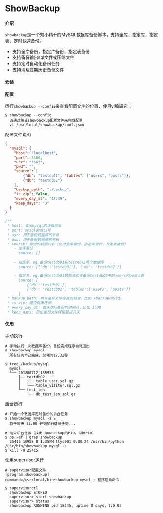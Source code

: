 # ShowBackup

#### 介绍
`showbackup`是一个短小精干的MySQL数据库备份脚本，支持全库，指定库，指定表，定时快速备份。
- 支持全库备份，指定库备份，指定表备份
- 支持备份输出sql文件或压缩文件
- 支持定时自动化备份任务
- 支持清理过期历史备份文件


#### 安装

#### 配置
运行`showbackup --config`来查看配置文件的位置，使用vi编辑它：
```shell
$ showbackup --config
  请通过编辑showbackup配置文件来完成配置
  vi /usr/local/showbackup/conf.json
```
配置文件说明
```json
{
  "mysql": {
    "host": "localhost",
    "port": 3306,
    "usr": "root",
    "pwd": "",
    "source": [
        {"db": "testdb01", "tables": ["users", "posts"]},
        {"db": "testdb02"}
    ],
    "backup_path": "./backup",
    "is_zip": false,
    "every_day_at": "17:49",
    "keep_days": "3"
  }
}
```
```javascript
/**
 * host: 表示mysql的连接地址
 * port: mysql的端口号
 * usr: 用于备份数据库的账号
 * pwd: 用于备份数据库的密码
 * source: 备份的数据内容（支持全库备份，指定库备份，指定表备份）
    - 全库备份
      source: []
 
    - 指定库，eg.备份testdb01和testdb02两个数据库
      source: [{'db':'testdb01'}, {'db': 'testdb02'}] 

    - 指定表，eg.备份testdb01数据库和仅备份testdb02中的users和posts表
      source: [
          {'db':'testdb01'}, 
          {'db': 'testdb02', 'tables':['users', 'posts']}
      ]
 * backup_path: 填写备份文件存放的目录，比如 /backup/mysql
 * is_zip: 是否启用压缩
 * every_day_at: 每天执行备份的时间点，比如 3:00
 * keep_days: 历史备份文件保留最近几天
```

#### 使用
手动执行
```shell script
# 手动执行一次数据库备份，备份完成程序自动退出
$ showbackup mysql
  所有任务均已完成，总耗时12.32秒

$ tree /backup/mysql
  mysql
  └── 201800712_135955
      ├── testdb02
      │   ├── table_user.sql.gz
      │   └── table_visitor.sql.gz
      └── test_len
          └── db_test_len.sql.gz 

```

后台运行
```shell script
# 开始一个数据库定时备份的后台任务
$ showbackup mysql -s &
  将于每天 03:00 开始执行备份任务...

# 结束后台任务（找出showbackup的PID，杀掉PID）
$ ps -ef | grep showbackup
  25415 16958 0 1:35PM ttys001 0:00.24 /usr/bin/python /usr/bin/showbackup mysql -s
$ kill -9 25415
```

使用supervisor运行
```editorconfig
# supervisor配置文件
[program:showbackup]
command=/usr/local/bin/showbackup mysql ; 程序启动命令
```
```shell script
$ supervisorctl
  showbackup STOPED
  supervisor> start showbackup
  supervisor> status
  showbackup RUNNING pid 18245, uptime 0 days, 0:0:03
```



